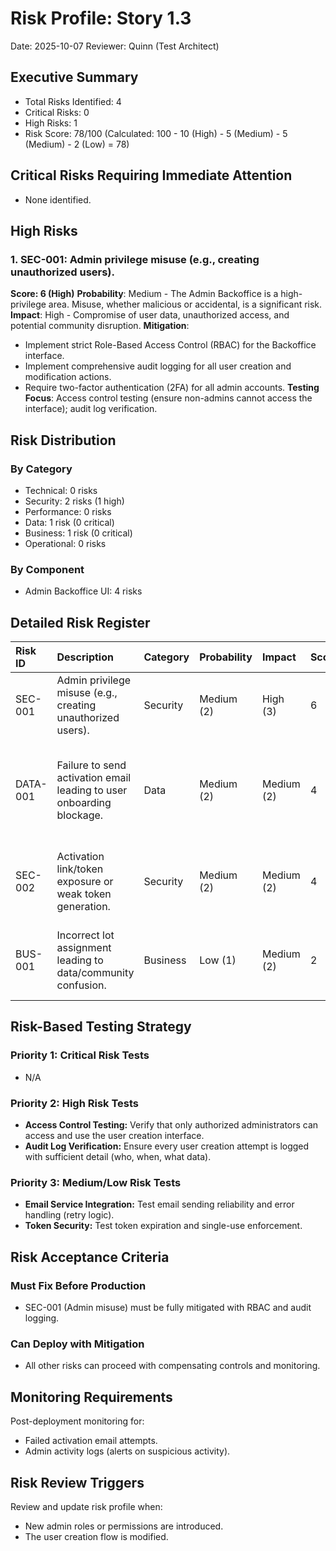 # Risk Profile: Story 1.3

Date: 2025-10-07
Reviewer: Quinn (Test Architect)

## Executive Summary

- Total Risks Identified: 4
- Critical Risks: 0
- High Risks: 1
- Risk Score: 78/100 (Calculated: 100 - 10 (High) - 5 (Medium) - 5 (Medium) - 2 (Low) = 78)

## Critical Risks Requiring Immediate Attention

- None identified.

## High Risks

### 1. SEC-001: Admin privilege misuse (e.g., creating unauthorized users).

**Score: 6 (High)**
**Probability**: Medium - The Admin Backoffice is a high-privilege area. Misuse, whether malicious or accidental, is a significant risk.
**Impact**: High - Compromise of user data, unauthorized access, and potential community disruption.
**Mitigation**:

- Implement strict Role-Based Access Control (RBAC) for the Backoffice interface.
- Implement comprehensive audit logging for all user creation and modification actions.
- Require two-factor authentication (2FA) for all admin accounts.
  **Testing Focus**: Access control testing (ensure non-admins cannot access the interface); audit log verification.

## Risk Distribution

### By Category

- Technical: 0 risks
- Security: 2 risks (1 high)
- Performance: 0 risks
- Data: 1 risk (0 critical)
- Business: 1 risk (0 critical)
- Operational: 0 risks

### By Component

- Admin Backoffice UI: 4 risks

## Detailed Risk Register

| Risk ID | Description | Category | Probability | Impact | Score | Priority | Mitigation Strategy |
| :--- | :--- | :--- | :--- | :--- | :--- | :--- | :--- |
| SEC-001 | Admin privilege misuse (e.g., creating unauthorized users). | Security | Medium (2) | High (3) | 6 | High | Implement strict RBAC and comprehensive audit logging. |
| DATA-001 | Failure to send activation email leading to user onboarding blockage. | Data | Medium (2) | Medium (2) | 4 | Medium | Implement robust email service with retry logic; provide admin with status and manual resend option. |
| SEC-002 | Activation link/token exposure or weak token generation. | Security | Medium (2) | Medium (2) | 4 | Medium | Use secure, time-limited tokens; ensure links are HTTPS; log token usage. |
| BUS-001 | Incorrect lot assignment leading to data/community confusion. | Business | Low (1) | Medium (2) | 2 | Low | Implement input validation and confirmation step for lot assignment. |

## Risk-Based Testing Strategy

### Priority 1: Critical Risk Tests

- N/A

### Priority 2: High Risk Tests

- **Access Control Testing:** Verify that only authorized administrators can access and use the user creation interface.
- **Audit Log Verification:** Ensure every user creation attempt is logged with sufficient detail (who, when, what data).

### Priority 3: Medium/Low Risk Tests

- **Email Service Integration:** Test email sending reliability and error handling (retry logic).
- **Token Security:** Test token expiration and single-use enforcement.

## Risk Acceptance Criteria

### Must Fix Before Production

- SEC-001 (Admin misuse) must be fully mitigated with RBAC and audit logging.

### Can Deploy with Mitigation

- All other risks can proceed with compensating controls and monitoring.

## Monitoring Requirements

Post-deployment monitoring for:

- Failed activation email attempts.
- Admin activity logs (alerts on suspicious activity).

## Risk Review Triggers

Review and update risk profile when:

- New admin roles or permissions are introduced.
- The user creation flow is modified.
